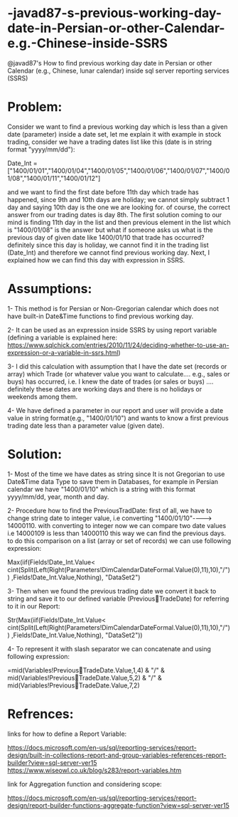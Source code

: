 # -javad87-s-previous-working-day-date-in-Persian-or-other-Calendar-e.g.-Chinese-inside-SSRS
@javad87's How to find previous working day date in Persian or other Calendar (e.g., Chinese, lunar calendar) inside sql server reporting services (SSRS)

# Problem:

Consider we want to find a previous working day which is less than a given date (parameter) inside a date set, let me explain it with example in stock trading, consider we have a trading dates list like this (date is in string format "yyyy/mm/dd"):

Date_Int = ["1400/01/01","1400/01/04","1400/01/05","1400/01/06","1400/01/07","1400/01/08","1400/01/11","1400/01/12"]

and we want to find the first date before 11th day which trade has happened, since 9th and 10th days are holiday; we cannot simply subtract 1 day and saying 10th day is the one we are looking for. of course, the correct answer from our trading dates is day 8th. The first solution coming to our mind is finding 11th day in the list and then previous element in the list which is "1400/01/08" is the answer but what if someone asks us what is the previous day of given date like 1400/01/10 that trade has occurred? definitely since this day is holiday, we cannot find it in the trading list (Date_Int) and therefore we cannot find previous working day. 
Next, I explained how we can find this day with expression in SSRS. 


# Assumptions:

1- This method is for Persian or Non-Gregorian calendar which does not have built-in Date&Time functions to find previous working day.

2- It can be used as an expression inside SSRS by using report variable (defining a variable is explained here: https://www.sqlchick.com/entries/2010/11/24/deciding-whether-to-use-an-expression-or-a-variable-in-ssrs.html) 

3- I did this calculation with assumption that I have the date set (records or array) which Trade (or whatever value you want to calculate…. e.g., sales or buys) has occurred, i.e. I knew the date of trades (or sales or buys) .... definitely these dates are working days and there is no holidays or weekends among them. 

4- We have defined a parameter in our report and user will provide a date value in string format(e.g., "1400/01/10") and wants to know a first previous trading date less than a parameter value (given date).

# Solution:

1- Most of the time we have dates as string since It is not Gregorian to use Date&Time data Type to save them in Databases, for example in Persian calendar we have "1400/01/10" which is a string with this format yyyy/mm/dd, year, month  and day.

2- Procedure how to find the PreviousTradDate: first of all, we have to change string date to integer value, i.e converting "1400/01/10"----> 14000110.
with converting to integer now we can compare two date values i.e 14000109 is less than 14000110 this way we can find the previous days. to do this comparison on a list (array or set of records) we can use following expression:

Max(iif(Fields!Date_Int.Value<
cint(Split(Left(Right(Parameters!DimCalendarDateFormal.Value(0),11),10),"/"))
,Fields!Date_Int.Value,Nothing), "DataSet2")

3- Then when we found the previous trading date we convert it back to string and save it to our defined variable (PreviousِTradeDate) for referring to it in our Report:

Str(Max(iif(Fields!Date_Int.Value<
cint(Split(Left(Right(Parameters!DimCalendarDateFormal.Value(0),11),10),"/"))
,Fields!Date_Int.Value,Nothing), "DataSet2"))

4- To represent it with slash separator we can concatenate and using following expression:

=mid(Variables!PreviousِTradeDate.Value,1,4) & "/" & mid(Variables!PreviousِTradeDate.Value,5,2) & "/" & mid(Variables!PreviousِTradeDate.Value,7,2)

# Refrences:

links for how to define a Report Variable:

https://docs.microsoft.com/en-us/sql/reporting-services/report-design/built-in-collections-report-and-group-variables-references-report-builder?view=sql-server-ver15
https://www.wiseowl.co.uk/blog/s283/report-variables.htm

link for Aggregation function and considering scope:

https://docs.microsoft.com/en-us/sql/reporting-services/report-design/report-builder-functions-aggregate-function?view=sql-server-ver15
